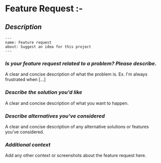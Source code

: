 # Feature Request :-

## *Description*
~~~
---
name: Feature request
about: Suggest an idea for this project
---
~~~

### *Is your feature request related to a problem? Please describe.*
A clear and concise description of what the problem is. Ex. I'm always frustrated when [...]

### *Describe the solution you'd like*
A clear and concise description of what you want to happen.

### *Describe alternatives you've considered*
A clear and concise description of any alternative solutions or features you've considered.

### *Additional context*
Add any other context or screenshots about the feature request here.
